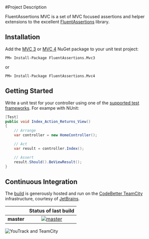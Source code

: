 #Project Description

FluentAssertions MVC is a set of MVC focused assertions and helper extensions to the excellent [FluentAssertions][fa-home] library.

## Installation

Add the [MVC 3][nuget-mvc3] or [MVC 4][nuget-mvc4] NuGet package to your unit test project:

````
PM> Install-Package FluentAssertions.Mvc3
````
or
````
PM> Install-Package FluentAssertions.Mvc4
````

## Getting Started

Write a unit test for your controller using one of the [supported test frameworks][fa-frameworks].  For exampe with NUnit:

```` C#
[Test]
public void Index_Action_Returns_View()
{
    // Arrange
    var controller = new HomeController();

    // Act
    var result = controller.Index();

    // Assert
    result.Should().BeViewResult();
}

````

## Continuous Integration

The [build][1] is generously hosted and run on the [CodeBetter TeamCity][2] infrastructure, courtesy of [JetBrains](http://www.jetbrains.com/).

|  | Status of last build |
| :------ | :------: |
| **master** | [![master][3]][4] |
 
 [1]: http://teamcity.codebetter.com/project.html?projectId=project396&guest=1
 [2]: http://codebetter.com/codebetter-ci/
 [3]: http://teamcity.codebetter.com/app/rest/builds/buildType:(id:bt1090)/statusIcon
 [4]: http://teamcity.codebetter.com/viewType.html?buildTypeId=bt1090&guest=1

![YouTrack and TeamCity](http://www.jetbrains.com/img/banners/Codebetter300x250.png)

[fa-home]: https://github.com/dennisdoomen/FluentAssertions
[fa-frameworks]: https://github.com/dennisdoomen/fluentassertions/wiki/Documentation#supported-test-frameworks
[nuget-mvc3]: https://www.nuget.org/packages/FluentAssertions.Mvc3
[nuget-mvc4]: https://www.nuget.org/packages/FluentAssertions.Mvc4
